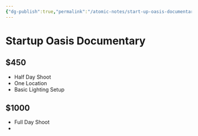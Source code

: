 ```yaml
---
{"dg-publish":true,"permalink":"/atomic-notes/start-up-oasis-documentary/"}
---
```



# Startup Oasis Documentary 
## $450

- Half Day Shoot
- One Location
- Basic Lighting Setup

## $1000
- Full Day Shoot
- 
